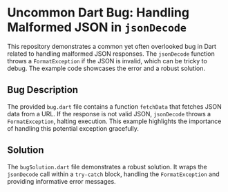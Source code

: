 # Uncommon Dart Bug: Handling Malformed JSON in `jsonDecode`

This repository demonstrates a common yet often overlooked bug in Dart related to handling malformed JSON responses.  The `jsonDecode` function throws a `FormatException` if the JSON is invalid, which can be tricky to debug.  The example code showcases the error and a robust solution.

## Bug Description

The provided `bug.dart` file contains a function `fetchData` that fetches JSON data from a URL.  If the response is not valid JSON, `jsonDecode` throws a `FormatException`, halting execution.  This example highlights the importance of handling this potential exception gracefully.

## Solution

The `bugSolution.dart` file demonstrates a robust solution. It wraps the `jsonDecode` call within a `try-catch` block, handling the `FormatException` and providing informative error messages.